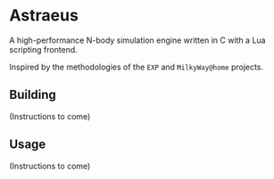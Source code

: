 # Astraeus

A high-performance N-body simulation engine written in C with a Lua scripting frontend.

Inspired by the methodologies of the `EXP` and `MilkyWay@home` projects.

## Building

(Instructions to come)

## Usage

(Instructions to come)
